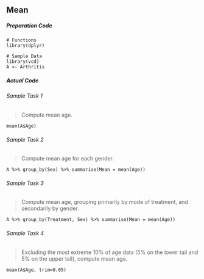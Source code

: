 ## Mean
##### Preparation Code
```
# Functions
library(dplyr)

# Sample Data
library(vcd)
A <- Arthritis
```

##### Actual Code
###### Sample Task 1
>Compute mean age.
```
mean(A$Age)
```
###### Sample Task 2
>Compute mean age for each gender.
```
A %>% group_by(Sex) %>% summarise(Mean = mean(Age))
```
###### Sample Task 3
>Compute mean age, grouping primarily by mode of treatment, and secondarily by gender.
```
A %>% group_by(Treatment, Sex) %>% summarise(Mean = mean(Age))
```
###### Sample Task 4
>Excluding the most extreme 10% of age data (5% on the lower tail and 5% on the upper tail), compute mean age.
```
mean(A$Age, trim=0.05)
```
